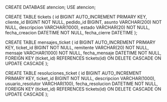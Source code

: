 CREATE DATABASE atencion;
USE atencion;

CREATE TABLE tickets (
    id BIGINT AUTO_INCREMENT PRIMARY KEY,
    cliente_id BIGINT NOT NULL,
    pedido_id BIGINT,
    asunto VARCHAR(200) NOT NULL,
    descripcion VARCHAR(1000),
    estado VARCHAR(20) NOT NULL,
    fecha_creacion DATETIME NOT NULL,
    fecha_cierre DATETIME
);

CREATE TABLE mensajes_ticket (
    id BIGINT AUTO_INCREMENT PRIMARY KEY,
    ticket_id BIGINT NOT NULL,
    remitente VARCHAR(20) NOT NULL,
    mensaje VARCHAR(1000) NOT NULL,
    fecha_mensaje DATETIME NOT NULL,
    FOREIGN KEY (ticket_id) REFERENCES tickets(id)
        ON DELETE CASCADE
        ON UPDATE CASCADE
);

CREATE TABLE resoluciones_ticket (
    id BIGINT AUTO_INCREMENT PRIMARY KEY,
    ticket_id BIGINT NOT NULL,
    descripcion VARCHAR(1000),
    usuario_resolutor VARCHAR(100),
    fecha_resolucion DATETIME NOT NULL,
    FOREIGN KEY (ticket_id) REFERENCES tickets(id)
        ON DELETE CASCADE
        ON UPDATE CASCADE
);
